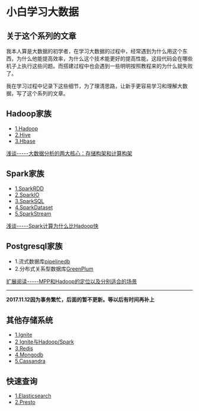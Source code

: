 # 小白学习大数据
## 关于这个系列的文章
我本人算是大数据的初学者，在学习大数据的过程中，经常遇到为什么用这个东西，为什么他能提高效率，为什么这个技术能更好的提高性能，这段代码会在哪些机子上执行这些问题。而搭建过程中也会遇到一些明明按照教程来的为什么就失败了。

我在学习过程中记录下这些细节，为了理清思路，让新手更容易学习和理解大数据，写了这个系列的文章。

## Hadoop家族
- [1.Hadoop](Hadoop/Hadoop.md)
- [2.Hive](Hadoop/Hive.md)
- [3.Hbase](Hadoop/Hbase.md)  

[浅谈-----大数据分析的两大核心：存储构架和计算构架](Article/art1.md)  

## Spark家族
- [1.SparkRDD](Spark/SparkRDD.md)
- [2.SparkIO](Spark/SparkIO.md)
- [3.SparkSQL](Spark/SparkSQL.md)
- [4.SparkDataset](Spark/SparkDataset.md)
- [5.SparkStream](Spark/SparkStream.md)   

[浅谈-----Spark计算为什么比Hadoop快](Article/art2.md)

## Postgresql家族
- 1.流式数据库[pipelinedb](PostgreSQL/pipelinedb.md)
- 2.分布式关系型数据库[GreenPlum](PostgreSQL/GPDB.md)  

[扩展阅读-----MPP和Hadoop的定位以及分别适合的场景](http://www.jianshu.com/p/5191daa1a454)

----
**2017.11.12因为事务繁忙，后面的暂不更新。等以后有时间再补上**
## 其他存储系统
- [1.Ignite](Persistence/Ignite.md)
- [2 Ignite与Hadoop/Spark]()
- [3.Redis]()
- [4.Mongodb]()
- [5.Cassandra]()  

## 快速查询
- [1.Elasticsearch]()
- [2.Presto]()  
